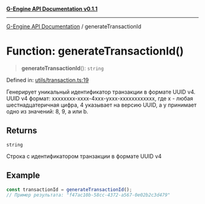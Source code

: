 [**G-Engine API Documentation v0.1.1**](../README.md)

***

[G-Engine API Documentation](../globals.md) / generateTransactionId

# Function: generateTransactionId()

> **generateTransactionId**(): `string`

Defined in: [utils/transaction.ts:19](https://github.com/yakoshiq/g-engine-nodejs-lib/blob/4d4a07d9407cb4a686aa9a7d498ca53c3006a843/src/utils/transaction.ts#L19)

Генерирует уникальный идентификатор транзакции в формате UUID v4.
UUID v4 формат: xxxxxxxx-xxxx-4xxx-yxxx-xxxxxxxxxxxx, где x - любая шестнадцатеричная цифра,
4 указывает на версию UUID, а y принимает одно из значений: 8, 9, a или b.

## Returns

`string`

Строка с идентификатором транзакции в формате UUID v4

## Example

```typescript
const transactionId = generateTransactionId();
// Пример результата: "f47ac10b-58cc-4372-a567-0e02b2c3d479"
```
